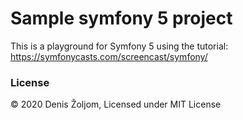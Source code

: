 # Sample symfony 5 project

This is a playground for Symfony 5 using the tutorial: https://symfonycasts.com/screencast/symfony/

### License

© 2020 Denis Žoljom, Licensed under MIT License 
